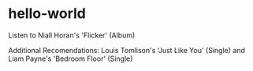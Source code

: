 # hello-world

Listen to Niall Horan's 'Flicker' (Album)

Additional Recomendations: Louis Tomlison's 'Just Like You' (Single) and Liam Payne's 'Bedroom Floor' (Single)
